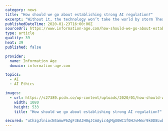 ```yaml
---
category: news
title: "How should we go about establishing strong AI regulation?"
excerpt: "Without it, the technology won’t take the world by storm These announcements have come in spite of recent setbacks in the sphere; just last week it was revealed that the European Commission were considering a five year ban on facial recognition, and Google‘s last attempt to assemble an AI ethics board lasted under two weeks due to ..."
publishedDateTime: 2020-01-23T16:00:00Z
sourceUrl: https://www.information-age.com/how-should-we-go-about-establishing-strong-ai-regulation-123487240/
type: article
quality: 39
heat: 39
published: false

provider:
  name: Information Age
  domain: information-age.com

topics:
  - AI
  - AI Ethics

images:
  - url: https://s27389.pcdn.co/wp-content/uploads/2020/01/how-should-we-go-about-establishing-strong-AI-regulation.jpeg
    width: 1080
    height: 533
    title: "How should we go about establishing strong AI regulation?"

secured: "uChzgJlniocN4amwP6ZgF3EAJH0qJCmAyic4gMgU0WC1f0HJvHWxr9k0D8Lwbo3Me1giEPLs3oiT0FYE5Na3vZBk3V9L5PnPcKvwjB4wdhLpv28A8QR0p1Ge+FE5BbjP7SAahTMisqf19K4U/WNKeltYfC1HgKwltI4R3DEqv6bC7ZYFc1mNxVG2jMjwKUrF8y8OH81c/f+KlELt4kajZH0akB/G6LBUysJmXnM1ZPoqug2gTTW9jK5hPzopTVzxCRFoxFX5zZPVcsGf/pWO8k39lwMNs/VITJu9o68kc7Z+jzLmUE4XQ3yISc5ISNof;M4dePxhf5yLCadVVf9yK3Q=="
---
```


